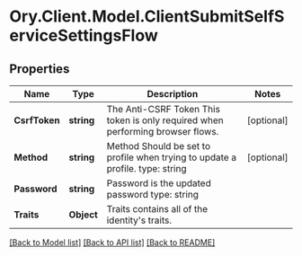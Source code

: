 # Ory.Client.Model.ClientSubmitSelfServiceSettingsFlow

## Properties

Name | Type | Description | Notes
------------ | ------------- | ------------- | -------------
**CsrfToken** | **string** | The Anti-CSRF Token  This token is only required when performing browser flows. | [optional] 
**Method** | **string** | Method  Should be set to profile when trying to update a profile.  type: string | [optional] 
**Password** | **string** | Password is the updated password  type: string | 
**Traits** | **Object** | Traits contains all of the identity&#39;s traits. | 

[[Back to Model list]](../README.md#documentation-for-models) [[Back to API list]](../README.md#documentation-for-api-endpoints) [[Back to README]](../README.md)

